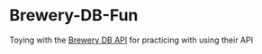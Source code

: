 # Brewery-DB-Fun
Toying with the [Brewery DB API](https://www.brewerydb.com/) for practicing with using their API
